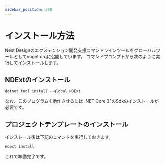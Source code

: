 ```yaml
---
sidebar_position: 200
---
```


# インストール方法

Next Designのエクステンション開発支援コマンドラインツールをグローバルツールとしてnuget.orgに公開しています。
コマンドプロンプトから次のように実行してインストールします。

## NDExtのインストール
```
dotnet tool install --global NDExt 
```

なお、このプログラムを動作させるには .NET Core 3.1のSdkのインストールが必要です。
## 

## プロジェクトテンプレートのインストール
インストール後は下記のコマンドを実行しておきます。

```
ndext install
```

これで準備完了です。
